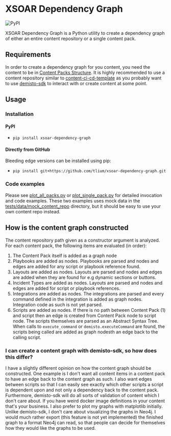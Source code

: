 # XSOAR Dependency Graph
![PyPI](https://img.shields.io/pypi/v/xsoar-dependency-graph?label=PyPI)

XSOAR Dependency Graph is a Python utility to create a dependency graph of either an entire content repository
or a single content pack.

## Requirements
In order to create a dependency graph for you content, you need the content to be in [Content Packs Structure](https://xsoar.pan.dev/docs/packs/packs-format).
It is highly recommended to use a content repository similar to [content-ci-cd-template](https://github.com/demisto/content-ci-cd-template) as you probably want
to use [demisto-sdk](https://github.com/demisto/demisto-sdk) to interact with or create content at some point.

## Usage

### Installation

#### PyPI
- `pip install xsoar-dependency-graph`

#### Directly from GitHub
Bleeding edge versions can be installed using pip:
- `pip install git+https://github.com/tlium/xsoar-dependency-graph.git`

### Code examples
Please see [plot_all_packs.py](examples/plot_all_packs.py) or [plot_single_pack.py](examples/plot_single_pack.py) for detailed invocation and code examples.
These two examples uses mock data in the [tests/data/mock_content_repo](tests/data/mock_content_repo) directory, but it should be easy to use your own content repo instead.


## How is the content graph constructed
The content repository path given as a constructor argument is analyzed. For each content pack, the following items are evaluated (in order):
1. The Content Pack itself is added as a graph node
2. Playbooks are added as nodes. Playbooks are parsed and nodes and edges are added for any script or playbook reference found.
3. Layouts are added as nodes. Layouts are parsed and nodes and edges are added when they are found for e.g dynamic sections or buttons.
4. Incident Types are added as nodes. Layouts are parsed and nodes and edges are added for script or playbook references.
5. Integrations are added as nodes. The integrations are parsed and every command defined in the integration is added as graph nodes. Integration code as such is not yet parsed.
6. Scripts are added as nodes. If there is no path between Content Pack (1) and script then an edge is created from Content Pack node to script node. The scripts themselves are parsed as an Abstract Syntax Tree. When calls to `execute_command` or `demisto.executeCommand` are found, the scripts being called are added as graph nodesth an edge back to the calling script.

### I can create a content graph with demisto-sdk, so how does this differ?
I have a slightly different opinion on how the content graph should be constructed. One example is I don't want all content items in a content pack to have an edge back to the
content graph as such. I also want edges between scripts so that I can easily see exactly which other scripts a script is dependent upon and not only a dependency back to the content pack.
Furthermore, demisto-sdk will do all sorts of validation of content which I don't care about. If you have weird docker image definitions in your content that's your business.
I also prefer to plot my graphs with matplotlib initially. Unlike demisto-sdk, I don't care about visualizing the graphs in Neo4j. I would much rather export (this feature is not yet implemented) the finished graph to a format
Neo4j can read, so that people can decide for themselves how they would like the graphs to be used.
